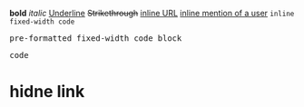 <b>bold</b>
<i>italic</i>
<u>Underline</u> 
<s>Strikethrough</s>
<a href="http://www.example.com/">inline URL</a>
<a href="tg://user?id=123456789">inline mention of a user</a>
<code>inline fixed-width code</code>
<pre>pre-formatted fixed-width code block</pre>
<pre language="c++">code</pre>
# hidne link
<a href="{img_url}">&#8204;</a>